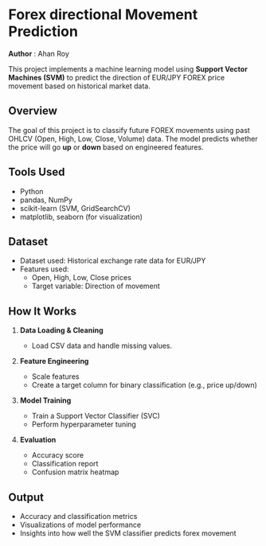 # Forex directional Movement Prediction

**Author** : Ahan Roy

This project implements a machine learning model using **Support Vector Machines (SVM)** to predict the direction of EUR/JPY FOREX price movement based on historical market data.

## Overview

The goal of this project is to classify future FOREX movements using past OHLCV (Open, High, Low, Close, Volume) data. The model predicts whether the price will go **up** or **down** based on engineered features.

## Tools Used

- Python
- pandas, NumPy
- scikit-learn (SVM, GridSearchCV)
- matplotlib, seaborn (for visualization)

## Dataset

- Dataset used: Historical exchange rate data for EUR/JPY
- Features used:
  - Open, High, Low, Close prices
  - Target variable: Direction of movement

## How It Works

1. **Data Loading & Cleaning**
   - Load CSV data and handle missing values.

2. **Feature Engineering**
   - Scale features
   - Create a target column for binary classification (e.g., price up/down)

3. **Model Training**
   - Train a Support Vector Classifier (SVC)
   - Perform hyperparameter tuning

4. **Evaluation**
   - Accuracy score
   - Classification report
   - Confusion matrix heatmap

## Output

- Accuracy and classification metrics
- Visualizations of model performance
- Insights into how well the SVM classifier predicts forex movement
